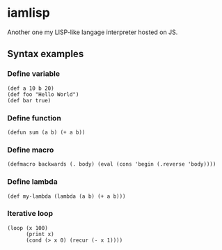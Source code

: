 # iamlisp

Another one my LISP-like langage interpreter hosted on JS.

## Syntax examples

### Define variable

```
(def a 10 b 20)
(def foo "Hello World")
(def bar true)
```

### Define function

```
(defun sum (a b) (+ a b))
```

### Define macro

```
(defmacro backwards (. body) (eval (cons 'begin (.reverse 'body))))
```

### Define lambda

```
(def my-lambda (lambda (a b) (+ a b)))
```

### Iterative loop

```
(loop (x 100)
      (print x)
      (cond (> x 0) (recur (- x 1))))
```
